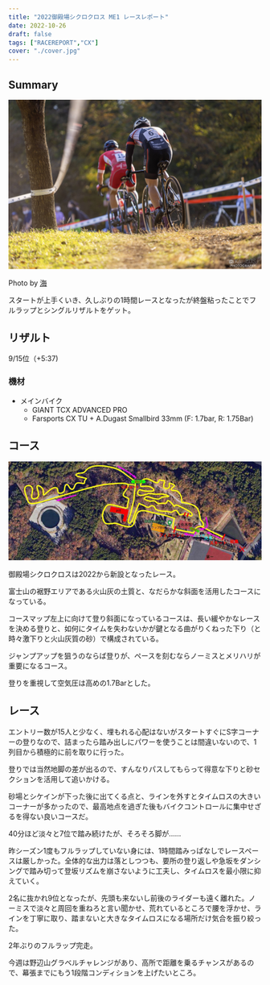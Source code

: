 ```yaml
---
title: "2022御殿場シクロクロス ME1 レースレポート"
date: 2022-10-26
draft: false
tags: ["RACEREPORT","CX"]
cover: "./cover.jpg"
---
```


## Summary

![Photo by Umi](./cover.jpg)

Photo by [海](https://twitter.com/Kai_Eos)

スタートが上手くいき、久しぶりの1時間レースとなったが終盤粘ったことでフルラップとシングルリザルトをゲット。

## リザルト

9/15位（+5:37)

### 機材

- メインバイク
  - GIANT TCX ADVANCED PRO
  - Farsports CX TU + A.Dugast Smallbird 33mm (F: 1.7bar, R: 1.75Bar)

## コース

![長い登りと、曲がりくねった下りと火山灰のコース](./map.png)

御殿場シクロクロスは2022から新設となったレース。

富士山の裾野エリアである火山灰の土質と、なだらかな斜面を活用したコースになっている。

コースマップ左上に向けて登り斜面になっているコースは、長い緩やかなレースを決める登りと、如何にタイムを失わないかが鍵となる曲がりくねった下り（と時々激下りと火山灰質の砂）で構成されている。

ジャンプアップを狙うのならば登りが、ペースを刻むならノーミスとメリハリが重要になるコース。

登りを重視して空気圧は高めの1.7Barとした。

## レース

エントリー数が15人と少なく、埋もれる心配はないがスタートすぐにS字コーナーの登りなので、詰まったら踏み出しにパワーを使うことは間違いないので、1列目から積極的に前を取りに行った。

登りでは当然地脚の差が出るので、すんなりパスしてもらって得意な下りと砂セクションを活用して追いかける。

砂場とシケインが下った後に出てくる点と、ラインを外すとタイムロスの大きいコーナーが多かったので、最高地点を過ぎた後もバイクコントロールに集中せざるを得ない良いコースだ。

40分ほど淡々と7位で踏み続けたが、そろそろ脚が……

昨シーズン1度もフルラップしていない身には、1時間踏みっぱなしでレースペースは厳しかった。全体的な出力は落としつつも、要所の登り返しや急坂をダンシングで踏み切って登坂リズムを崩さないように工夫し、タイムロスを最小限に抑えていく。

2名に抜かれ9位となったが、先頭も来ないし前後のライダーも遠く離れた。ノーミスで淡々と周回を重ねろと言い聞かせ、荒れているところで腰を浮かせ、ラインを丁寧に取り、踏まないと大きなタイムロスになる場所だけ気合を振り絞った。

2年ぶりのフルラップ完走。

今週は野辺山グラベルチャレンジがあり、高所で距離を乗るチャンスがあるので、幕張までにもう1段階コンディションを上げたいところ。
